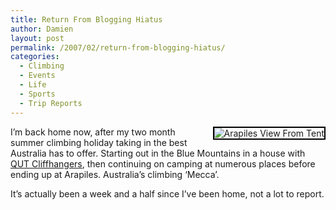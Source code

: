 ```yaml
---
title: Return From Blogging Hiatus
author: Damien
layout: post
permalink: /2007/02/return-from-blogging-hiatus/
categories:
  - Climbing
  - Events
  - Life
  - Sports
  - Trip Reports
---
```

<img src="http://omad.net/wp-content/uploads/2007/02/viewfromtent.jpg" id="image24" alt="Arapiles View From Tent" style="border: 2px solid black; margin-left: 8px; float: right" />

I&#8217;m back home now, after my two month summer climbing holiday taking in the best Australia has to offer. Starting out in the Blue Mountains in a house with [QUT Cliffhangers][1], then continuing on camping at numerous places before ending up at Arapiles. Australia&#8217;s climbing &#8216;Mecca&#8217;.

It&#8217;s actually been a week and a half since I&#8217;ve been home, not a lot to report.

 [1]: http://qutcliffhangers.com/